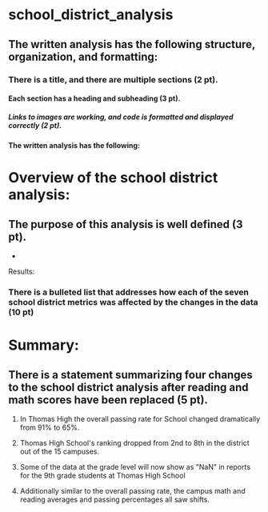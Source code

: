 # school_district_analysis
## The written analysis has the following structure, organization, and formatting:
### There is a title, and there are multiple sections (2 pt).
#### Each section has a heading and subheading (3 pt).
##### Links to images are working, and code is formatted and displayed correctly (2 pt).

#### The written analysis has the following:
# Overview of the school district analysis:

## The purpose of this analysis is well defined (3 pt). 
- 
Results:

### There is a bulleted list that addresses how each of the seven school district metrics was affected by the changes in the data (10 pt)


# Summary:
## There is a statement summarizing four changes to the school district analysis after reading and math scores have been replaced (5 pt). 
1. In Thomas High the overall passing rate for School changed dramatically from 91% to 65%.

2. Thomas High School's ranking dropped from 2nd to 8th in the district out of the  15 campuses.

3. Some of the data at the grade level will now show as "NaN" in reports for the 9th grade students at Thomas High School

4. Additionally similar to the overall passing rate, the campus math and reading averages and passing percentages all saw shifts.
